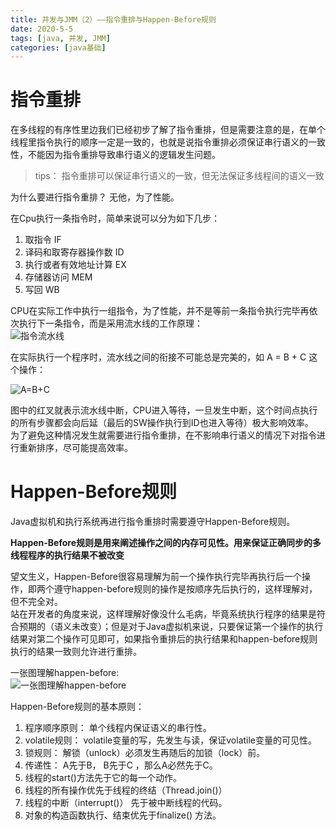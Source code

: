 ```yaml
---
title: 并发与JMM（2）——指令重排与Happen-Before规则
date: 2020-5-5
tags: [java, 并发, JMM]
categories: [java基础]
---
```


# 指令重排    

在多线程的有序性里边我们已经初步了解了指令重排，但是需要注意的是，在单个线程里指令执行的顺序一定是一致的，也就是说指令重排必须保证串行语义的一致性，不能因为指令重排导致串行语义的逻辑发生问题。    
> tips： 指令重排可以保证串行语义的一致，但无法保证多线程间的语义一致      

为什么要进行指令重排？ 无他，为了性能。     

在Cpu执行一条指令时，简单来说可以分为如下几步：   

1. 取指令  IF    
2. 译码和取寄存器操作数  ID
3. 执行或者有效地址计算  EX
4. 存储器访问  MEM   
5. 写回  WB   

CPU在实际工作中执行一组指令，为了性能，并不是等前一条指令执行完毕再依次执行下一条指令，而是采用流水线的工作原理：    
![指令流水线](https://gitee.com/lyfZhixing/draw/raw/master/multi-Thread/png/指令流水线.png)    

在实际执行一个程序时，流水线之间的衔接不可能总是完美的，如 A = B + C 这个操作：  

![A=B+C](https://gitee.com/lyfZhixing/draw/raw/master/multi-Thread/png/A=B+C.png)    

图中的红叉就表示流水线中断，CPU进入等待，一旦发生中断，这个时间点执行的所有步骤都会向后延（最后的SW操作执行到ID也进入等待）极大影响效率。     
为了避免这种情况发生就需要进行指令重排，在不影响串行语义的情况下对指令进行重新排序，尽可能提高效率。

# Happen-Before规则   

Java虚拟机和执行系统再进行指令重排时需要遵守Happen-Before规则。

   **Happen-Before规则是用来阐述操作之间的内存可见性。用来保证正确同步的多线程程序的执行结果不被改变**

望文生义，Happen-Before很容易理解为前一个操作执行完毕再执行后一个操作，即两个遵守happen-before规则的操作是按顺序先后执行的，这样理解对，但不完全对。   
站在开发者的角度来说，这样理解好像没什么毛病，毕竟系统执行程序的结果是符合预期的（语义未改变）；但是对于Java虚拟机来说，只要保证第一个操作的执行结果对第二个操作可见即可，如果指令重排后的执行结果和happen-before规则执行的结果一致则允许进行重排。    

一张图理解happen-before:    
![一张图理解happen-before](https://gitee.com/lyfZhixing/draw/raw/master/multi-Thread/png/happen-before.png)    

Happen-Before规则的基本原则：    

1. 程序顺序原则： 单个线程内保证语义的串行性。  
2. volatile规则： volatile变量的写，先发生与读，保证volatile变量的可见性。    
3. 锁规则： 解锁（unlock）必须发生再随后的加锁（lock）前。    
4. 传递性： A先于B， B先于C ，那么A必然先于C。    
5. 线程的start()方法先于它的每一个动作。    
6. 线程的所有操作优先于线程的终结（Thread.join()）     
7. 线程的中断（interrupt()） 先于被中断线程的代码。
8. 对象的构造函数执行、结束优先于finalize() 方法。
